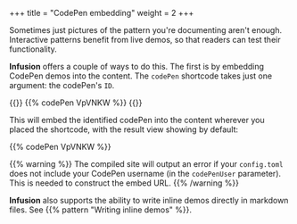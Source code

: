 +++
title = "CodePen embedding"
weight = 2
+++

Sometimes just pictures of the pattern you're documenting aren't enough. Interactive patterns benefit from live demos, so that readers can test their functionality.

**Infusion** offers a couple of ways to do this. The first is by embedding CodePen demos into the content. The `codePen` shortcode takes just one argument: the codePen's `ID`.

{{<codeBlock>}}
&#x7b;{% codePen VpVNKW %}}
{{</codeBlock>}}

This will embed the identified codePen into the content wherever you placed the shortcode, with the result view showing by default:

{{% codePen VpVNKW %}}

{{% warning %}}
The compiled site will output an error if your `config.toml` does not include your CodePen username (in the  `codePenUser` parameter). This is needed to construct the embed URL.
{{% /warning %}}

**Infusion** also supports the ability to write inline demos directly in markdown files. See {{% pattern "Writing inline demos" %}}.
